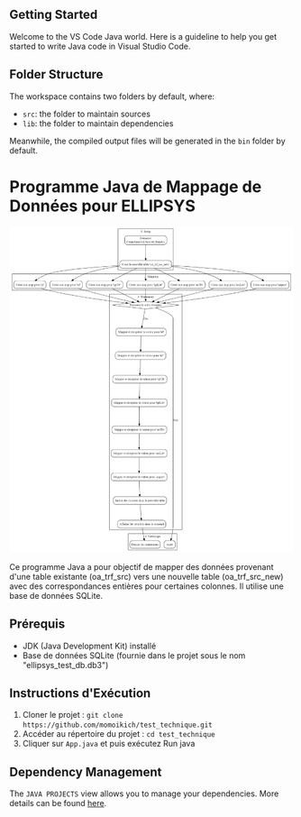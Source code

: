 ## Getting Started

Welcome to the VS Code Java world. Here is a guideline to help you get started to write Java code in Visual Studio Code.

## Folder Structure

The workspace contains two folders by default, where:

- `src`: the folder to maintain sources
- `lib`: the folder to maintain dependencies

Meanwhile, the compiled output files will be generated in the `bin` folder by default.

# Programme Java de Mappage de Données pour ELLIPSYS

![Algorithme](graph.png)

Ce programme Java a pour objectif de mapper des données provenant d'une table existante (oa_trf_src) vers une nouvelle table (oa_trf_src_new) avec des correspondances entières pour certaines colonnes. Il utilise une base de données SQLite.

## Prérequis

- JDK (Java Development Kit) installé
- Base de données SQLite (fournie dans le projet sous le nom "ellipsys_test_db.db3")

## Instructions d'Exécution

1. Cloner le projet : `git clone https://github.com/momoikich/test_technique.git`
2. Accéder au répertoire du projet : `cd test_technique`
3. Cliquer sur `App.java` et puis exécutez Run java


## Dependency Management

The `JAVA PROJECTS` view allows you to manage your dependencies. More details can be found [here](https://github.com/microsoft/vscode-java-dependency#manage-dependencies).
